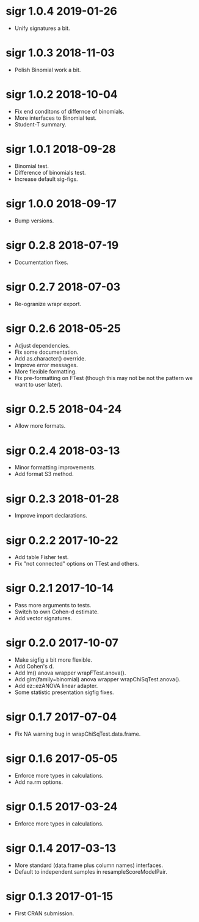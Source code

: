 
# sigr 1.0.4 2019-01-26

 * Unify signatures a bit.

# sigr 1.0.3 2018-11-03

 * Polish Binomial work a bit.

# sigr 1.0.2 2018-10-04

 * Fix end conditons of differnce of binomials.
 * More interfaces to Binomial test.
 * Student-T summary.
 
# sigr 1.0.1 2018-09-28

 * Binomial test.
 * Difference of binomials test.
 * Increase default sig-figs.

# sigr 1.0.0 2018-09-17

 * Bump versions.
 
# sigr 0.2.8 2018-07-19

 * Documentation fixes.
 
# sigr 0.2.7 2018-07-03

 * Re-ogranize wrapr export.

# sigr 0.2.6 2018-05-25

 * Adjust dependencies.
 * Fix some documentation.
 * Add as.character() override.
 * Improve error messages.
 * More flexible formatting.
 * Fix pre-formatting on FTest (though this may not be not the pattern we want to user later).

# sigr 0.2.5 2018-04-24

 * Allow more formats.

# sigr 0.2.4 2018-03-13

 * Minor formatting improvements.
 * Add format S3 method.

# sigr 0.2.3 2018-01-28

 * Improve import declarations.

# sigr 0.2.2 2017-10-22

 * Add table Fisher test.
 * Fix "not connected" options on TTest and others.

# sigr 0.2.1 2017-10-14

 * Pass more arguments to tests.
 * Switch to own Cohen-d estimate.
 * Add vector signatures.

# sigr 0.2.0 2017-10-07

 * Make sigfig a bit more flexible.
 * Add Cohen's d.
 * Add lm() anova wrapper wrapFTest.anova().
 * Add glm(family=binomial) anova wrapper wrapChiSqTest.anova().
 * Add ez::ezANOVA linear adapter.
 * Some statistic presentation sigfig fixes.

# sigr 0.1.7 2017-07-04

 * Fix NA warning bug in wrapChiSqTest.data.frame.

# sigr 0.1.6 2017-05-05

 * Enforce more types in calculations.
 * Add na.rm options.
 
# sigr 0.1.5 2017-03-24

 * Enforce more types in calculations.

# sigr 0.1.4 2017-03-13

 * More standard (data.frame plus column names) interfaces.
 * Default to independent samples in resampleScoreModelPair.

# sigr 0.1.3 2017-01-15

 * First CRAN submission.
